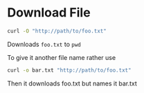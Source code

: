 # Download File
``` sh
curl -O "http://path/to/foo.txt"
```
Downloads `foo.txt` to `pwd`

To give it another file name rather use
``` sh
curl -o bar.txt "http://path/to/foo.txt"
```
Then it downloads foo.txt but names it
bar.txt
